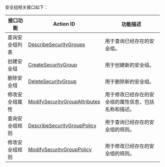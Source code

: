 安全组相关接口如下：

| 接口功能 | Action ID | 功能描述
|---------|---------|---------|
| 查询安全组列表 | [DescribeSecurityGroups](/document/api/215/15806) | 用于查询已经存在的安全组。
| 创建安全组 | [CreateSecurityGroup](/document/api/215/15806) | 用于创建新的安全组。
| 删除安全组 | [DeleteSecurityGroup](/document/api/215/15803) | 用于删除新的安全组。
| 修改安全组属性 | [ModifySecurityGroupAttributes](/document/api/215/15805) | 用于修改已经存在的安全组的属性信息，包括名称和描述。
| 查询安全组规则 | [DescribeSecurityGroupPolicy](/document/api/215/15804) | 用于查询已经存在的安全组的规则。
| 修改安全组规则 | [ModifySecurityGroupPolicy](/document/api/215/15810) | 用于修改已经存在的安全组的规则。
